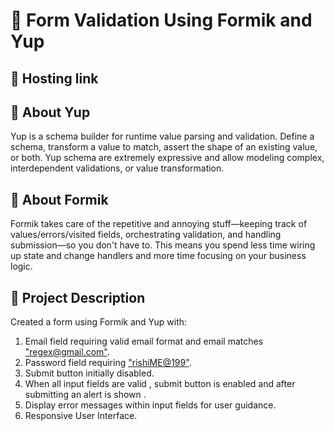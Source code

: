 # 📌 Form Validation Using Formik and Yup

## 📎 Hosting link
[]()

## 📎 About Yup 
Yup is a schema builder for runtime value parsing and validation. Define a schema, transform a value to match, assert the shape of an existing value, or both. Yup schema are extremely expressive and allow modeling complex, interdependent validations, or value transformation.

## 📎 About Formik
Formik takes care of the repetitive and annoying stuff—keeping track of values/errors/visited fields, orchestrating validation, and handling submission—so you don't have to. This means you spend less time wiring up state and change handlers and more time focusing on your business logic.

## 📎 Project Description
Created a form using Formik and Yup with:
1. Email field requiring valid email format and email matches <u>"regex@gmail.com"</u>.
2. Password field requiring <u>"rishiME@199"</u>.
3. Submit button initially disabled.
4. When all input fields are valid , submit button is enabled and after submitting an alert is shown .
5. Display error messages within input fields for user guidance.
6. Responsive User Interface.